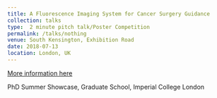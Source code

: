 ```yaml
---
title: A Fluorescence Imaging System for Cancer Surgery Guidance
collection: talks
type:  2 minute pitch talk/Poster Competition
permalink: /talks/nothing
venue: South Kensington, Exhibition Road
date: 2018-07-13
location: London, UK
---
```

[More information here](https://www.imperial.ac.uk/study/pg/graduate-school/graduate-school-events/summer-showcase/)

PhD Summer Showcase, Graduate School, Imperial College London
